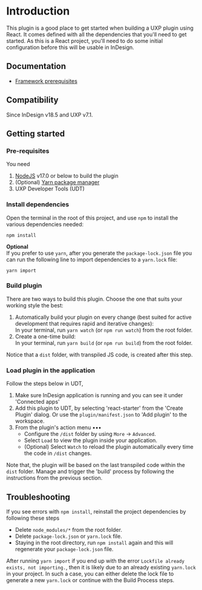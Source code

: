 # Introduction

This plugin is a good place to get started when building a UXP plugin using React. It comes defined with all the dependencies that you'll need to get started. As this is a React project, you'll need to do some initial configuration before this will be usable in InDesign.

## Documentation

- [Framework prerequisites](https://developer.adobe.com/indesign/uxp/introduction/essentials/tech-stack/#frameworks)

## Compatibility
Since InDesign v18.5 and UXP v7.1.

## Getting started

### Pre-requisites

You need
1. [NodeJS](https://nodejs.org/en_) v17.0 or below to build the plugin
2. (Optional) [Yarn package manager](https://yarnpkg.com/getting-started/install)
3. UXP Developer Tools (UDT)

### Install dependencies

Open the terminal in the root of this project, and use `npm` to install the various dependencies needed:

```
npm install
```

<b>Optional</b></br>
If you prefer to use `yarn`, after you generate the `package-lock.json` file you can run the following line to import dependencies to a `yarn.lock` file: 

```
yarn import
```

### Build plugin

There are two ways to build this plugin. Choose the one that suits your working style the best:

1. Automatically build your plugin on every change (best suited for active development that requires rapid and iterative changes): </br>
In your terminal, run `yarn watch` (or `npm run watch`) from the root folder. 
2. Create a one-time build: </br>
In your terminal, run `yarn build` (or `npm run build`) from the root folder. 

Notice that a `dist` folder, with transpiled JS code, is created after this step.

### Load plugin in the application
Follow the steps below in UDT,
1. Make sure InDesign application is running and you can see it under 'Connected apps'
2. Add this plugin to UDT, by selecting 'react-starter' from the 'Create Plugin' dialog. Or use the `plugin/manifest.json` to 'Add plugin' to the workspace.
3. From the plugin's action menu •••
    - Configure the `/dist` folder by using `More` -> `Advanced`.
    - Select `Load` to view the plugin inside your application.
    - (Optional) Select `Watch` to reload the plugin automatically every time the code in `/dist` changes.

Note that, the plugin will be based on the last transpiled code within the `dist` folder. Manage and trigger the 'build' process by following the instructions from the previous section.

## Troubleshooting

If you see errors with `npm install`, reinstall the project dependencies by following these steps
- Delete `node_modules/*` from the root folder.
- Delete `package-lock.json` or `yarn.lock` file. 
- Staying in the root directory, run `npm install` again and this will regenerate your `package-lock.json` file.


After running `yarn import` if you end up with the error `Lockfile already exists, not importing.`, then it is likely due to an already existing `yarn.lock` in your project. In such a case, you can either delete the lock file to generate a new `yarn.lock` or continue with the Build Process steps.

